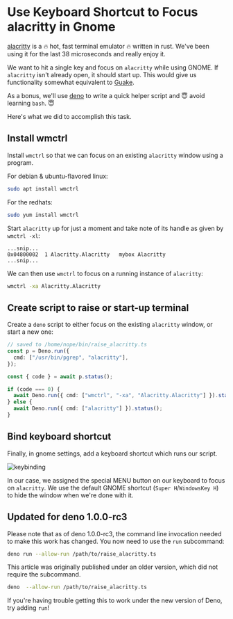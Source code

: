 # Use Keyboard Shortcut to Focus alacritty in Gnome

[alacritty](https://github.com/alacritty/alacritty) is a 🔥 hot, fast terminal emulator 🔥 written in rust. We've been using it for the last 38 microseconds and really enjoy it.

We want to hit a single key and focus on `alacritty` while using GNOME. If `alacritty` isn't already
open, it should start up. This would give us functionality somewhat equivalent to [Guake](http://guake-project.org/).

As a bonus, we'll use [deno](https://deno.land/) to write a quick helper script and 😇 avoid learning `bash`. 😇

Here's what we did to accomplish this task.

## Install wmctrl

Install `wmctrl` so that we can focus on an existing `alacritty` window using a program.

For debian & ubuntu-flavored linux:

```sh
sudo apt install wmctrl
```

For the redhats:

```sh
sudo yum install wmctrl
```

Start `alacritty` up for just a moment and take note of its handle as given by `wmctrl -xl`:

```text
...snip...
0x04800002  1 Alacritty.Alacritty   mybox Alacritty
...snip...
```

We can then use `wmctrl` to focus on a running instance of `alacritty`:

```sh
wmctrl -xa Alacritty.Alacritty
```

## Create script to raise or start-up terminal

Create a `deno` script to either focus on the existing `alacritty` window, or start a new one:

```ts
// saved to /home/nope/bin/raise_alacritty.ts
const p = Deno.run({
  cmd: ["/usr/bin/pgrep", "alacritty"],
});

const { code } = await p.status();

if (code === 0) {
  await Deno.run({ cmd: ["wmctrl", "-xa", "Alacritty.Alacritty"] }).status();
} else {
  await Deno.run({ cmd: ["alacritty"] }).status();
}
```

## Bind keyboard shortcut

Finally, in gnome settings,
add a keyboard shortcut which runs our script.

![keybinding](https://user-images.githubusercontent.com/38859656/81819687-a3904800-94fd-11ea-8f4e-d66c07d600ad.png)

In our case, we assigned the special MENU button on our keyboard to focus on `alacritty`. We use the default GNOME shortcut (`Super H`/`WindowsKey H`) to hide the window when we're done with it.

## Updated for deno 1.0.0-rc3

Please note that as of deno 1.0.0-rc3, the command line invocation needed to make this work has changed. You now need to use the `run` subcommand:

```sh
deno run --allow-run /path/to/raise_alacritty.ts
```

This article was originally published under an older version, which did not require the subcommand.

```sh
deno  --allow-run /path/to/raise_alacritty.ts
```

If you're having trouble getting this to work under the new version of Deno, try adding `run`!
